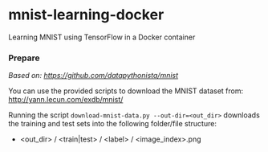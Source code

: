 # mnist-learning-docker
Learning MNIST using TensorFlow in a Docker container


### Prepare

_Based on: https://github.com/datapythonista/mnist_

You can use the provided scripts to download the MNIST dataset from:
http://yann.lecun.com/exdb/mnist/


Running the script `download-mnist-data.py --out-dir=<out_dir>` downloads the training and test sets into
the following folder/file structure:

 - \<out_dir> / \<train|test> / \<label> / \<image_index>.png
